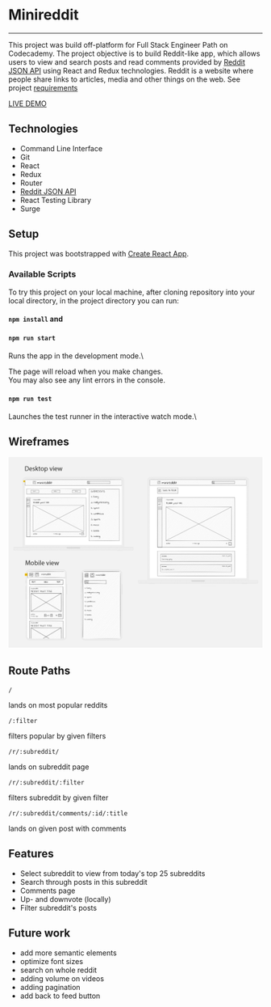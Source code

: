 # Minireddit

---

This project was build off-platform for Full Stack Engineer Path on Codecademy. The project objective is to build Reddit-like app, which allows users to view and search posts and read comments provided by [Reddit JSON API](https://github.com/reddit-archive/reddit/wiki/JSON) using React and Redux technologies. Reddit is a website where people share links to articles, media and other things on the web. See project [requirements](https://github.com/sultanby/reddit-client/blob/main/documents/requirements.md)

[LIVE DEMO](https://minireddit-sultanby.surge.sh)

## Technologies
- Command Line Interface
- Git
- React
- Redux
- Router
- [Reddit JSON API](https://github.com/reddit-archive/reddit/wiki/JSON)
- React Testing Library
- Surge

## Setup

This project was bootstrapped with [Create React App](https://github.com/facebook/create-react-app).

### Available Scripts

To try this project on your local machine, after cloning repository into your local directory, in the project directory you can run:
#### `npm install` and
#### `npm run start`

Runs the app in the development mode.\

The page will reload when you make changes.\
You may also see any lint errors in the console.

#### `npm run test`

Launches the test runner in the interactive watch mode.\


## Wireframes

![wireframe](https://github.com/sultanby/reddit-client/blob/main/documents/wireframe.png)

## Route Paths

```
/
```
lands on most popular reddits

```
/:filter
```
filters popular by given filters 

```
/r/:subreddit/
```
lands on subreddit page

```
/r/:subreddit/:filter
```
filters subreddit by given filter

```
/r/:subreddit/comments/:id/:title
```
lands on given post with comments


## Features

- Select subreddit to view from today's top 25 subreddits
- Search through posts in this subreddit
- Comments page 
- Up- and downvote (locally)
- Filter subreddit's posts

## Future work

- add more semantic elements
- optimize font sizes
- search on whole reddit 
- adding volume on videos
- adding pagination
- add back to feed button

